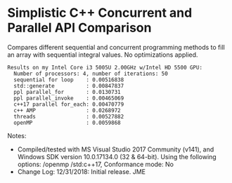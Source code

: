 # Simplistic C++ Concurrent and Parallel API Comparison

Compares different sequential and concurrent programming methods to fill an array with sequential integral values. No optimizations applied.

```text
Results on my Intel Core i3 5005U 2.00GHz w/Intel HD 5500 GPU:
  Number of processors: 4, number of iterations: 50
  sequential for loop    : 0.00516838
  std::generate          : 0.00847837
  ppl parallel_for       : 0.0130731
  ppl parallel_invoke    : 0.00465069
  c++17 parallel for_each: 0.00470779
  c++ AMP                : 0.0268972
  threads                : 0.00527882
  openMP                 : 0.0059868
```

Notes:
* Compiled/tested with MS Visual Studio 2017 Community (v141), and Windows SDK version 10.0.17134.0 (32 & 64-bit). Using the following options: /openmp /std:c++17, Conformance mode: No
* Change Log: 12/31/2018: Initial release. JME
